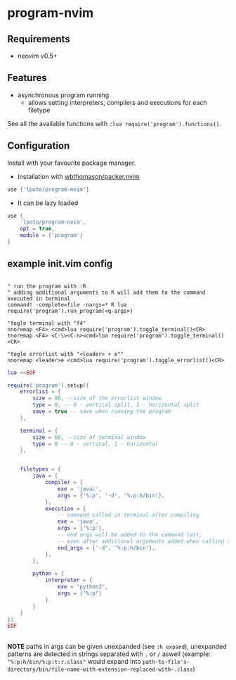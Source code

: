 # program-nvim

## Requirements

- neovim v0.5+

## Features

- asynchronous program running
  - allows setting interpreters, compilers and executions for each filetype

See all the available functions with `:lua require('program').functions()`.

## Configuration

Install with your favourite package manager.

- Installation with [wbthomason/packer.nvim](https://github.com/wbthomason/packer.nvim)

```LUA
use {'lpoto/program-nvim'}
```

- It can be lazy loaded

```LUA
use {
	'lpoto/program-nvim',
	opt = true,
	module = {'program'}
}
```

## example init.vim config

```VIM

" run the program with :R
" adding additional arguments to R will add them to the command executed in terminal
command! -complete=file -nargs=* R lua require('program').run_program(<q-args>)

"togle terminal with "f4"
nnoremap <F4> <cmd>lua require('program').toggle_terminal()<CR>
tnoremap <F4> <C-\><C-n><cmd>lua require('program').toggle_terminal()<CR>

"togle errorlist with "<leader> + e""
nnoremap <leader>e <cmd>lua require('program').toggle_errorlist()<CR>

```

```LUA
lua <<EOF

require('program').setup({
	errorlist = {
		size = 80, --size of the errorlist window
		type = 0, -- 0 - vertical split, 1 - horizontal split
		save = true -- save when running the program
	},

	terminal = {
		size = 60, --size of terminal window
		type = 0 -- 0 - vertical, 1 - horizontal
	},


	filetypes = {
		java = {
			compiler = {
				exe = 'javac',
				args = {'%:p', '-d', '%:p:h/bin'},
			},
			execution = {
				-- command called in terminal after compiling
				exe = 'java',
				args = {'%:p'},
				-- end args will be added to the command last,
				-- even after additional arguments added when calling the function
				end_args = {'-d', '%:p:h/bin'},
			},
		},

		python = {
			interpreter = {
				exe = "python3",
				args = {"%:p"}
			}
		}
	}
})
EOF

```

##

**NOTE** paths in args can be given unexpanded (see `:h expand`),
unexpanded patterns are detected in strings separated with `.` or `/` aswell
(example: `"%:p:h/bin/%:p:t:r.class"` would expand into `path-to-file's-directory/bin/file-name-with-extension-replaced-with-.class`)
